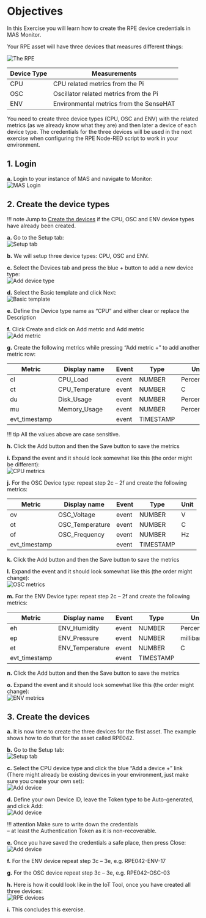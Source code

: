 # Objectives
In this Exercise you will learn how to create the RPE device credentials in MAS Monitor.

Your RPE asset will have three devices that measures different things:

![The RPE](img/create_devices_01.png)

| Device Type | Measurements                            |
|-------------|-----------------------------------------|
| CPU         | CPU related metrics from the Pi         |
| OSC         | Oscillator related metrics from the Pi  |
| ENV         | Environmental metrics from the SenseHAT |

You need to create three device types (CPU, OSC and ENV) with the related metrics (as we already know what they are) and then later a device of each device type. The credentials for the three devices will be used in the next exercise when configuring the RPE Node-RED script to work in your environment.

## 1. Login

**a.** Login to your instance of MAS and navigate to Monitor:</br>
![MAS Login](img/create_devices_02.png)

## 2. Create the device types
!!! note
    Jump to [Create the devices](#3-create-the-devices) if the CPU, OSC and ENV device types have already been created.


**a.** Go to the Setup tab:</br>
![Setup tab](img/create_devices_03.png)

**b.** We will setup three device types: CPU, OSC and ENV.</br>

**c.** Select the Devices tab and press the blue + button to add a new device type:</br>
![Add device type](img/create_devices_04.png)

**d.** Select the Basic template and click Next:</br>
![Basic template](img/create_devices_05.png)

**e.** Define the Device type name as “CPU” and either clear or replace the Description</br>

**f.** Click Create and click on Add metric and Add metric</br>
![Add metric](img/create_devices_06.png)

**g.** Create the following metrics while pressing “Add metric +” to add another metric row:

| Metric        | Display name    | Event | Type      | Unit       |
|---------------|-----------------|-------|-----------|------------|
| cl            | CPU_Load        | event | NUMBER    | Percentage |
| ct            | CPU_Temperature | event | NUMBER    | C          |
| du            | Disk_Usage      | event | NUMBER    | Percentage |
| mu            | Memory_Usage    | event | NUMBER    | Percentage |
| evt_timestamp	|                 | event | TIMESTAMP |            |  

!!! tip
    All the values above are case sensitive.

**h.**	Click the Add button and then the Save button to save the metrics</br>

**i.** Expand the event and it should look somewhat like this (the order might be different):</br>
![CPU metrics](img/create_devices_07.png)

**j.** For the OSC Device type: repeat step 2c – 2f and create the following metrics:

| Metric        | Display name    | Event | Type      | Unit       |
|---------------|-----------------|-------|-----------|------------|
| ov            | OSC_Voltage     | event | NUMBER    | V          |
| ot            | OSC_Temperature | event | NUMBER    | C          |
| of            | OSC_Frequency   | event | NUMBER    | Hz         |
| evt_timestamp |                 | event | TIMESTAMP |            |

**k.** Click the Add button and then the Save button to save the metrics</br>

**l.** Expand the event and it should look somewhat like this (the order might change):</br>
![OSC metrics](img/create_devices_08.png)

**m.** For the ENV Device type: repeat step 2c – 2f and create the following metrics:

| Metric        | Display name    | Event | Type      | Unit       |
|---------------|-----------------|-------|-----------|------------|
| eh            | ENV_Humidity    | event | NUMBER    | Percentage |
| ep            | ENV_Pressure    | event | NUMBER    | millibar   |
| et            | ENV_Temperature | event | NUMBER    | C          |
| evt_timestamp |                 | event | TIMESTAMP |            |

**n.** Click the Add button and then the Save button to save the metrics

**o.** Expand the event and it should look somewhat like this (the order might change):</br>
![ENV metrics](img/create_devices_09.png)

## 3. Create the devices

**a.** It is now time to create the three devices for the first asset. The example shows how to do that for the asset called RPE042.</br>

**b.** Go to the Setup tab:</br>
![Setup tab](img/create_devices_03.png)
 
**c.** Select the CPU device type and click the blue “Add a device   +” link (There might already be existing devices in your environment, just make sure you create your own set):</br>
![Add device](img/create_devices_10.png)
 
**d.** Define your own Device ID, leave the Token type to be Auto-generated, and click Add:</br>
![Add device](img/create_devices_11.png)
 
!!! attention
    Make sure to write down the credentials </br>
    – at least the Authentication Token as it is non-recoverable.

**e.** Once you have saved the credentials a safe place, then press Close:</br>
![Add device](img/create_devices_12.png)

**f.** For the ENV device repeat step 3c – 3e, e.g. RPE042-ENV-17</br>

**g.** For the OSC device repeat step 3c – 3e, e.g. RPE042-OSC-03</br>

**h.** Here is how it could look like in the IoT Tool, once you have created all three devices:</br>
![RPE devices](img/create_devices_13.png)

**i.** This concludes this exercise.

